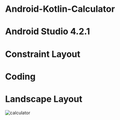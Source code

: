 # Android-Kotlin-Calculator
# Android Studio 4.2.1
# Constraint Layout
# Coding
# Landscape Layout
![calculator](https://user-images.githubusercontent.com/75841838/182090241-694da9ad-47e7-4eda-8f9d-e8fa4a4909e7.png)
